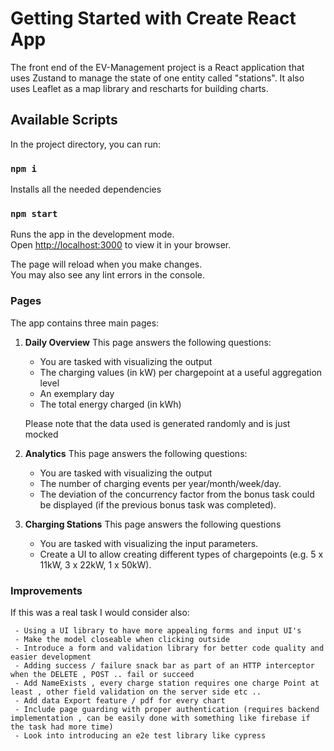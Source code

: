 # Getting Started with Create React App

The front end of the EV-Management project is a React application that uses Zustand to manage the state of one entity called "stations". It also uses Leaflet as a map library and rescharts for building charts.

## Available Scripts

In the project directory, you can run:

### `npm i`

Installs all the needed dependencies

### `npm start`

Runs the app in the development mode.\
Open [http://localhost:3000](http://localhost:3000) to view it in your browser.

The page will reload when you make changes.\
You may also see any lint errors in the console.

### Pages

The app contains three main pages:

1. **Daily Overview**
     This page answers the following questions:
      - You are tasked with visualizing the output
      - The charging values (in kW) per chargepoint at a useful aggregation level
      - An exemplary day
      - The total energy charged (in kWh)
      
     Please note that the data used is generated randomly and is just mocked

2. **Analytics**
      This page answers the following questions:
      - You are tasked with visualizing the output
      - The number of charging events per year/month/week/day.
      - The deviation of the concurrency factor from the bonus task could be displayed (if
the previous bonus task was completed).

3. **Charging Stations**
This page answers the following questions
      - You are tasked with visualizing the input parameters.
      - Create a UI to allow creating different types of chargepoints (e.g. 5 x 11kW, 3 x
22kW, 1 x 50kW).

### Improvements

If this was a real task I would consider also:

     - Using a UI library to have more appealing forms and input UI's
     - Make the model closeable when clicking outside
     - Introduce a form and validation library for better code quality and easier development 
     - Adding success / failure snack bar as part of an HTTP interceptor when the DELETE , POST .. fail or succeed
     - Add NameExists , every charge station requires one charge Point at least , other field validation on the server side etc ..
     - Add data Export feature / pdf for every chart
     - Include page guarding with proper authentication (requires backend implementation , can be easily done with something like firebase if the task had more time)
     - Look into introducing an e2e test library like cypress
